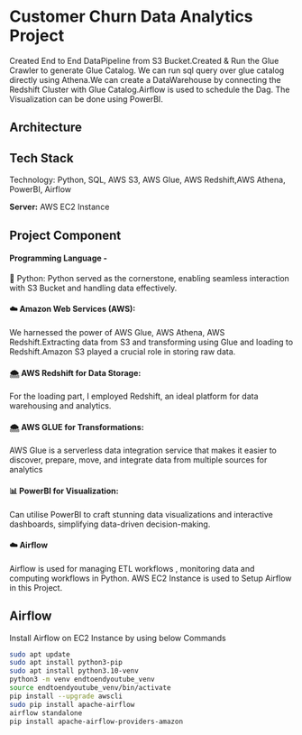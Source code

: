 
# Customer Churn Data Analytics Project

Created End to End DataPipeline from S3 Bucket.Created & Run the Glue Crawler to generate Glue Catalog. We can run sql query over glue catalog directly using Athena.We can create a DataWarehouse by connecting the Redshift Cluster with Glue Catalog.Airflow is used to schedule the Dag. The Visualization can be done using PowerBI.

## Architecture




## Tech Stack

Technology: Python, SQL, AWS S3, AWS Glue, AWS Redshift,AWS Athena, PowerBI, Airflow

**Server:** AWS EC2 Instance

## Project Component

#### Programming Language - 
🐍 Python: Python served as the cornerstone, enabling seamless interaction with S3 Bucket and handling data effectively.

#### ☁️ Amazon Web Services (AWS): 
We harnessed the power of AWS Glue, AWS Athena, AWS Redshift.Extracting data from S3 and transforming using Glue and loading to Redshift.Amazon S3 played a crucial role in storing raw data.

#### 🌨️ AWS Redshift for Data Storage: 
For the loading part, I employed Redshift, an ideal platform for data warehousing and analytics.

#### 🌨️ AWS GLUE for Transformations:
AWS Glue is a serverless data integration service that makes it easier to discover, prepare, move, and integrate data from multiple sources for analytics 

#### 📊 PowerBI for Visualization:
 Can utilise PowerBI to craft stunning data visualizations and interactive dashboards, simplifying data-driven decision-making.

#### ☁️ Airflow
 Airflow is used for managing ETL workflows , monitoring data and computing workflows in Python. AWS EC2 Instance is used to Setup Airflow in this Project.
## Airflow

Install Airflow on EC2 Instance by using below Commands

```bash
sudo apt update
sudo apt install python3-pip
sudo apt install python3.10-venv
python3 -m venv endtoendyoutube_venv
source endtoendyoutube_venv/bin/activate
pip install --upgrade awscli
sudo pip install apache-airflow
airflow standalone
pip install apache-airflow-providers-amazon
```
    